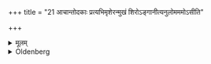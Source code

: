 +++
title = "21 आचान्तोदकाः प्रत्यभिमृशेरन्मुखं शिरोऽङ्गानीत्यनुलोमममोऽसीति"

+++

<details><summary>मूलम्</summary>

आचान्तोदकाः प्रत्यभिमृशेरन्मुखं शिरोऽङ्गानीत्यनुलोमममोऽसीति २१
</details>

<details><summary>Oldenberg</summary>

21. Having sipped water, they should touch their mouths, their heads, and their limbs from above downwards, with (the verse), 'This art thou' (ibid. 14).
</details>
